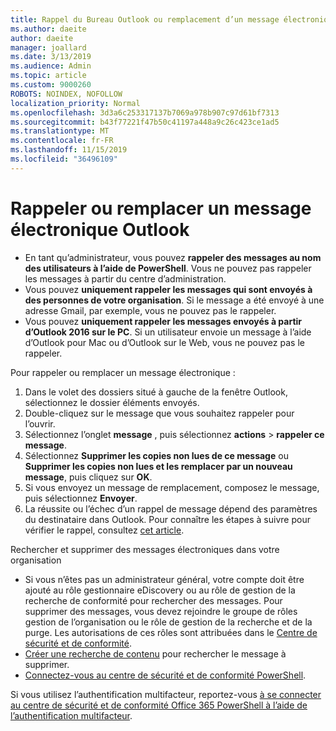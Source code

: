 ```yaml
---
title: Rappel du Bureau Outlook ou remplacement d’un message électronique
ms.author: daeite
author: daeite
manager: joallard
ms.date: 3/13/2019
ms.audience: Admin
ms.topic: article
ms.custom: 9000260
ROBOTS: NOINDEX, NOFOLLOW
localization_priority: Normal
ms.openlocfilehash: 3d3a6c253317137b7069a978b907c97d61bf7313
ms.sourcegitcommit: b43f77221f47b50c41197a448a9c26c423ce1ad5
ms.translationtype: MT
ms.contentlocale: fr-FR
ms.lasthandoff: 11/15/2019
ms.locfileid: "36496109"
---
```

# <a name="recall-or-replace-an-outlook-email-message"></a>Rappeler ou remplacer un message électronique Outlook

- En tant qu’administrateur, vous pouvez **rappeler des messages au nom des utilisateurs à l’aide de PowerShell**. Vous ne pouvez pas rappeler les messages à partir du centre d’administration.
- Vous pouvez **uniquement rappeler les messages qui sont envoyés à des personnes de votre organisation**. Si le message a été envoyé à une adresse Gmail, par exemple, vous ne pouvez pas le rappeler.
- Vous pouvez **uniquement rappeler les messages envoyés à partir d’Outlook 2016 sur le PC**. Si un utilisateur envoie un message à l’aide d’Outlook pour Mac ou d’Outlook sur le Web, vous ne pouvez pas le rappeler.

Pour rappeler ou remplacer un message électronique :

1. Dans le volet des dossiers situé à gauche de la fenêtre Outlook, sélectionnez le dossier éléments envoyés.
1. Double-cliquez sur le message que vous souhaitez rappeler pour l’ouvrir.
1. Sélectionnez l’onglet **message** , puis sélectionnez **actions** > **rappeler ce message**.
1. Sélectionnez **Supprimer les copies non lues de ce message** ou **Supprimer les copies non lues et les remplacer par un nouveau message**, puis cliquez sur **OK**.
1. Si vous envoyez un message de remplacement, composez le message, puis sélectionnez **Envoyer**.
1. La réussite ou l’échec d’un rappel de message dépend des paramètres du destinataire dans Outlook. Pour connaître les étapes à suivre pour vérifier le rappel, consultez [cet article](https://support.office.com/article/35027f88-d655-4554-b4f8-6c0729a723a0).

Rechercher et supprimer des messages électroniques dans votre organisation

- Si vous n’êtes pas un administrateur général, votre compte doit être ajouté au rôle gestionnaire eDiscovery ou au rôle de gestion de la recherche de conformité pour rechercher des messages. Pour supprimer des messages, vous devez rejoindre le groupe de rôles gestion de l’organisation ou le rôle de gestion de la recherche et de la purge. Les autorisations de ces rôles sont attribuées dans le [Centre de sécurité et de conformité](https://go.microsoft.com/fwlink/?linkid=2083731).
- [Créer une recherche de contenu](https://docs.microsoft.com/office365/securitycompliance/content-search) pour rechercher le message à supprimer.
- [Connectez-vous au centre de sécurité et de conformité PowerShell](https://docs.microsoft.com/powershell/exchange/office-365-scc/connect-to-scc-powershell/connect-to-scc-powershell?view=exchange-ps).

Si vous utilisez l’authentification multifacteur, reportez-vous [à se connecter au centre de sécurité et de conformité Office 365 PowerShell à l’aide de l’authentification multifacteur](https://docs.microsoft.com/powershell/exchange/office-365-scc/connect-to-scc-powershell/mfa-connect-to-scc-powershell?view=exchange-ps).